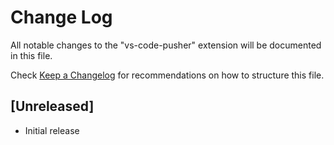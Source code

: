 # Change Log

All notable changes to the "vs-code-pusher" extension will be documented in this file.

Check [Keep a Changelog](http://keepachangelog.com/) for recommendations on how to structure this file.

## [Unreleased]

- Initial release